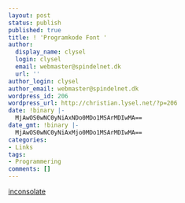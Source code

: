 ```yaml
---
layout: post
status: publish
published: true
title: ! 'Programkode Font '
author:
  display_name: clysel
  login: clysel
  email: webmaster@spindelnet.dk
  url: ''
author_login: clysel
author_email: webmaster@spindelnet.dk
wordpress_id: 206
wordpress_url: http://christian.lysel.net/?p=206
date: !binary |-
  MjAwOS0wNC0yNiAxNDo0MDo1MSArMDIwMA==
date_gmt: !binary |-
  MjAwOS0wNC0yNiAxMjo0MDo1MSArMDIwMA==
categories:
- Links
tags:
- Programmering
comments: []
---
```

<p><a href="http://www.levien.com/type/myfonts/inconsolata.html" target="_blank">inconsolate</a></p>
